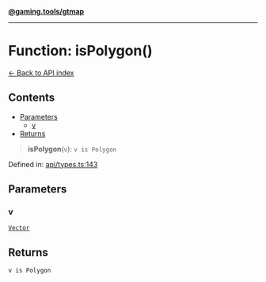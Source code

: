 [**@gaming.tools/gtmap**](README.md)

***

# Function: isPolygon()

[← Back to API index](./README.md)

## Contents

- [Parameters](#parameters)
  - [v](#v)
- [Returns](#returns)

> **isPolygon**(`v`): `v is Polygon`

Defined in: [api/types.ts:143](https://github.com/gamingtools/gt-map/blob/158dafcef9898e0f3f71a5a95a93f4449df181ba/packages/gtmap/src/api/types.ts#L143)

## Parameters

### v

[`Vector`](TypeAlias.Vector.md)

## Returns

`v is Polygon`

